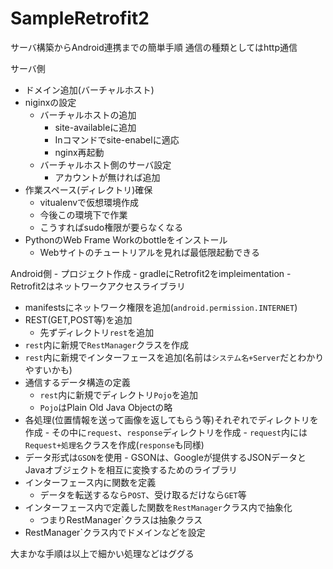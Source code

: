 # SampleRetrofit2

サーバ構築からAndroid連携までの簡単手順
通信の種類としてはhttp通信

サーバ側
 - ドメイン追加(バーチャルホスト)
 - niginxの設定
   - バーチャルホストの追加
     - site-availableに追加
     - Inコマンドでsite-enabelに適応
     - nginx再起動
   - バーチャルホスト側のサーバ設定
     - アカウントが無ければ追加
  - 作業スペース(ディレクトリ)確保
    - vitualenvで仮想環境作成
   	- 今後この環境下で作業
    - こうすればsudo権限が要らなくなる
  - PythonのWeb Frame Workのbottleをインストール
    - Webサイトのチュートリアルを見れば最低限起動できる

Android側
 	- プロジェクト作成
 	- gradleにRetrofit2をimpleimentation
  	- Retrofit2はネットワークアクセスライブラリ
  - manifestsにネットワーク権限を追加(`android.permission.INTERNET`)
  - REST(GET,POST等)を追加
  	- 先ずディレクトリ`rest`を追加
   - `rest`内に新規で`RestManager`クラスを作成
   - `rest`内に新規でインターフェースを追加(名前は`システム名+Server`だとわかりやすいかも)
  - 通信するデータ構造の定義
  	- `rest`内に新規でディレクトリ`Pojo`を追加
   	- `Pojo`はPlain Old Java Objectの略
   - 各処理(位置情報を送って画像を返してもらう等)それぞれでディレクトリを作成
   	- その中に`request`、`response`ディレクトリを作成
    - `request`内には`Request+処理名`クラスを作成(`response`も同様)
   - データ形式は`GSON`を使用
   	- GSONは、Googleが提供するJSONデータとJavaオブジェクトを相互に変換するためのライブラリ
  - インターフェース内に関数を定義
  	- データを転送するなら`POST`、受け取るだけなら`GET`等
  - インターフェース内で定義した関数を`RestManager`クラス内で抽象化
  	- つまりRestManager`クラスは抽象クラス
   - RestManager`クラス内でドメインなどを設定

大まかな手順は以上で細かい処理などはググる
